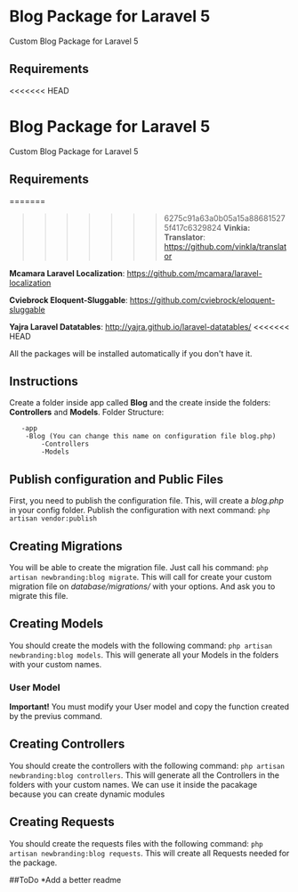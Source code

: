 # Blog Package for Laravel 5

Custom Blog Package for Laravel 5

## Requirements

<<<<<<< HEAD
# Blog Package for Laravel 5

Custom Blog Package for Laravel 5

## Requirements

=======
>>>>>>> 6275c91a63a0b05a15a886815275f417c6329824
   **Vinkia: Translator**: https://github.com/vinkla/translator
   
   **Mcamara Laravel Localization**: https://github.com/mcamara/laravel-localization
   
   **Cviebrock Eloquent-Sluggable**: https://github.com/cviebrock/eloquent-sluggable
   
   **Yajra Laravel Datatables**: http://yajra.github.io/laravel-datatables/
<<<<<<< HEAD

All the packages will be installed automatically if you don't have it.


## Instructions

Create a folder inside app called **Blog** and the create inside the folders: **Controllers** and **Models**.
Folder Structure:
```
   -app
    -Blog (You can change this name on configuration file blog.php)
        -Controllers
        -Models
```

## Publish configuration and Public Files

First, you need to publish the configuration file. This, will create a *blog.php* in your config folder. Publish the configuration with next command:
`php artisan vendor:publish`


## Creating Migrations

You will be able to create the migration file. Just call his command:
`php artisan newbranding:blog migrate`. This will call for create your custom migration file on *database/migrations/* with your options. And ask you to migrate this file.


## Creating Models

You should create the models with the following command:
`php artisan newbranding:blog models`. This will generate all your Models in the folders with your custom names.

### User Model

**Important!** You must modify your User model and copy the function created by the previus command.


## Creating Controllers

You should create the controllers with the following command:
`php artisan newbranding:blog controllers`. This will generate all the  Controllers in the folders with your custom names. We can use it inside the pacakage because you can create dynamic modules

## Creating Requests

You should create the requests files with the following command:
`php artisan newbranding:blog requests`. This will create all Requests needed for the package.


##ToDo
*Add a better readme

    
